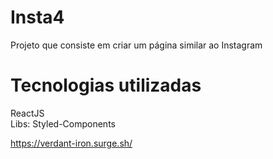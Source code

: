 # Insta4
Projeto que consiste em criar um página similar ao Instagram

# Tecnologias utilizadas
ReactJS <br>
Libs: Styled-Components

https://verdant-iron.surge.sh/
